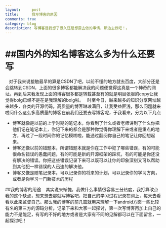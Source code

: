 ```yaml
---
layout:     post
title:      我写博客的原因
comments: true
category: blog
description: 写博客是我想了很久还是想要去做的事情，那边去做吧！。
---
```



##国内外的知名博客这么多为什么还要写
=================

  

 &nbsp;&nbsp; 对于我来说接触最早的算是CSDN了吧，以前不懂的地方就去百度，大部分还是会跳转到CSDN，上面的很多博客都能解决我的问题便觉得这真是一个神奇的网址。再到后来我发现上面的博客很多都是转载甚至有的就是明目张胆的copy让我觉得bolg已经不是在是我理解的bolg啦。
 &nbsp;&nbsp;时至今日，越来越多的知识分享网址越来越多，各类的开源代码，高质量的博客琳琅满目，让我受益匪浅，那么问题就来啦问什么这么多高质量的博客在前我们还要去写博客呢，于我看来，分为以下几点

 - 博客就像是以前的上学时期的笔记本，你看到了什么或者老师讲到了什么你把他们记在笔记本上，你记下来的都会是那种你觉得你理解下来或者是重点的地方，再过了一段时间你的记忆模糊啦，能通过翻阅你自己的笔记让你回想起来。
 - 博客还像以前的错题本，所谓错题本就是你在工作中犯了哪些错误，有的可能很命名错误的愚蠢问题，有的可能是新的开源框架的踩坑，有的可能是你还没有解决的错误。你把这些错误记录下来可以既可以让你的印象深刻又可以帮助到其他犯一样错误的人迅速的解决他。
 - 博客又像是随笔记录本，可以记录你的将来的计划，可以记录你的学习方向，或者是你学习一门新技术的历程




##我的博客的用途
&nbsp;&nbsp; 其实说来惭愧，我做什么事情很容易三分热度，我打算改点我的这个缺点，想来想去那就写博客吧，把自己的学习过程记录在网上，每天去看看以此来监督自己。那么我的博客的前几篇就用来理解一下android方面一些比较有名的第三方的源码分析，记录下来和大家一起探讨，第一次写博客再加上自己的能力不是能足，有写的不好的地方或者是大家有不同的见解都可以在下面留言，一起探讨吧！



